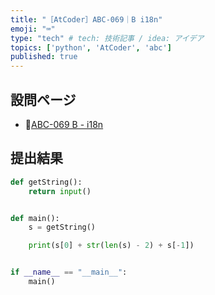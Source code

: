 ```yaml
---
title: "［AtCoder］ABC-069｜B i18n"
emoji: "⌨️"
type: "tech" # tech: 技術記事 / idea: アイデア
topics: ['python', 'AtCoder', 'abc']
published: true
---
```


## 設問ページ

- 🔗[ABC-069 B - i18n](https://atcoder.jp/contests/abc069/tasks/abc069_b)

## 提出結果

```python
def getString():
    return input()


def main():
    s = getString()

    print(s[0] + str(len(s) - 2) + s[-1])


if __name__ == "__main__":
    main()
```
